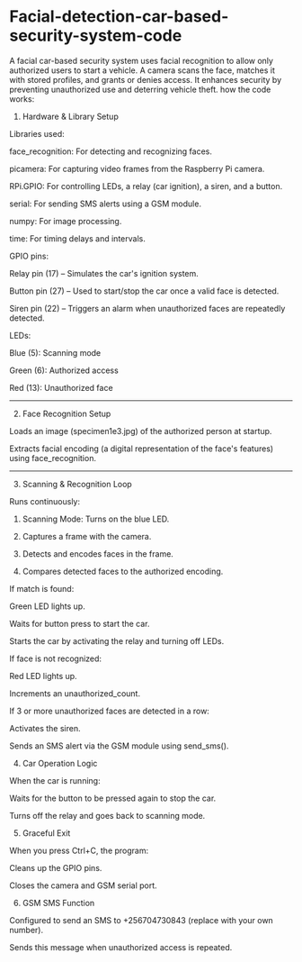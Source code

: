 # Facial-detection-car-based-security-system-code
A facial car-based security system uses facial recognition to allow only authorized users to start a vehicle. A camera scans the face, matches it with stored profiles, and grants or denies access. It enhances security by preventing unauthorized use and deterring vehicle theft.
how the code works: 
1. Hardware & Library Setup

Libraries used:

face_recognition: For detecting and recognizing faces.

picamera: For capturing video frames from the Raspberry Pi camera.

RPi.GPIO: For controlling LEDs, a relay (car ignition), a siren, and a button.

serial: For sending SMS alerts using a GSM module.

numpy: For image processing.

time: For timing delays and intervals.


GPIO pins:

Relay pin (17) – Simulates the car's ignition system.

Button pin (27) – Used to start/stop the car once a valid face is detected.

Siren pin (22) – Triggers an alarm when unauthorized faces are repeatedly detected.

LEDs:

Blue (5): Scanning mode

Green (6): Authorized access

Red (13): Unauthorized face





---

2. Face Recognition Setup

Loads an image (specimen1e3.jpg) of the authorized person at startup.

Extracts facial encoding (a digital representation of the face's features) using face_recognition.



---

3. Scanning & Recognition Loop

Runs continuously:

1. Scanning Mode: Turns on the blue LED.


2. Captures a frame with the camera.


3. Detects and encodes faces in the frame.


4. Compares detected faces to the authorized encoding.



If match is found:

Green LED lights up.

Waits for button press to start the car.

Starts the car by activating the relay and turning off LEDs.


If face is not recognized:

Red LED lights up.

Increments an unauthorized_count.

If 3 or more unauthorized faces are detected in a row:

Activates the siren.

Sends an SMS alert via the GSM module using send_sms().


4. Car Operation Logic

When the car is running:

Waits for the button to be pressed again to stop the car.

Turns off the relay and goes back to scanning mode.


5. Graceful Exit

When you press Ctrl+C, the program:

Cleans up the GPIO pins.

Closes the camera and GSM serial port.

6. GSM SMS Function

Configured to send an SMS to +256704730843 (replace with your own number).

Sends this message when unauthorized access is repeated.
